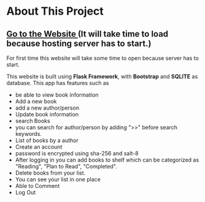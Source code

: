 # About This Project
## <a href="https://rano-flask-webservice.onrender.com">Go to the Website </a>(It will take time to load because hosting server has to start.)
For first time this website will take some time to open because server has to start.

This website is built using <b>Flask Framework</b>, with <b>Bootstrap</b> and <b>SQLITE</b> as database. This app has features such as
* be able to view book information
* Add a new book
* add a new author/person
* Update book information
* search Books
* you can search for author/person by adding ">>" before search keywords.
* List of books by a author
* Create an account
* password is encrypted using sha-256 and salt-8
* After logging in you can add books to shelf which can be categorized as "Reading", "Plan to Read", "Completed".
* Delete books from your list.
* You can see your list in one place
* Able to Comment
* Log Out
